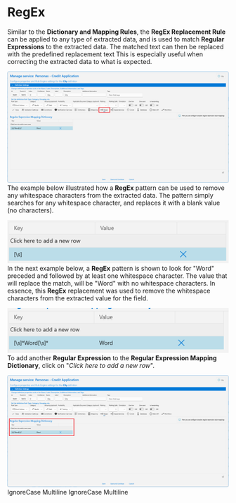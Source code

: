 # RegEx

Similar to the **Dictionary and Mapping Rules**, the **RegEx Replacement Rule** can be applied to any type of extracted data, and is used to match **Regular Expressions** to the extracted data. The matched text can then be replaced with the predefined replacement text This is especially useful when correcting the extracted data to what is expected.

![](../../assets/image%20%28140%29.png)
The example below illustrated how a **RegEx** pattern can be used to remove any whitespace characters from the extracted data. The pattern simply searches for any whitespace character, and replaces it with a blank value (no characters).

![](../../assets/image%20%28153%29.png)
In the next example below, a **RegEx** pattern is shown to look for "Word" preceded and followed by at least one whitespace character. The value that will replace the match, will be "Word" with no whitespace characters. In essence, this **RegEx** replacement was used to remove the whitespace characters from the extracted value for the field.

![](../../assets/image%20%28132%29.png)
To add another **Regular Expression** to the **Regular Expression Mapping Dictionary**, click on "_Click here to add a new row_".

![](../../assets/image%20%28148%29.png)
 IgnoreCase Multiline IgnoreCase Multiline

